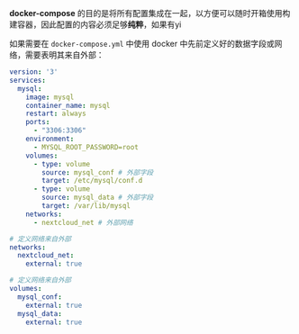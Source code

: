 
**docker-compose** 的目的是将所有配置集成在一起，以方便可以随时开箱使用构建容器，因此配置的内容必须足够**纯粹**，如果有yi

如果需要在 `docker-compose.yml` 中使用 docker 中先前定义好的数据字段或网络，需要表明其来自外部：

```yml
version: '3'
services:
  mysql:
    image: mysql
    container_name: mysql
    restart: always
    ports:
      - "3306:3306"
    environment:
      - MYSQL_ROOT_PASSWORD=root
    volumes:
      - type: volume
        source: mysql_conf # 外部字段
        target: /etc/mysql/conf.d
      - type: volume
        source: mysql_data # 外部字段
        target: /var/lib/mysql
    networks:
      - nextcloud_net # 外部网络

# 定义网络来自外部
networks:
  nextcloud_net:
    external: true

# 定义网络来自外部
volumes:
  mysql_conf:
    external: true
  mysql_data:
    external: true
```